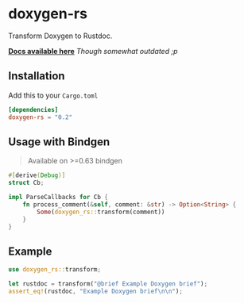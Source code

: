 # doxygen-rs
Transform Doxygen to Rustdoc.

[**Docs available here**](https://techie-pi.github.io/doxygen-rs/doxygen_rs/) _Though somewhat outdated ;p_

## Installation
Add this to your ``Cargo.toml``
```toml
[dependencies]
doxygen-rs = "0.2"
```

## Usage with Bindgen
> Available on >=0.63 bindgen

```rs
#[derive(Debug)]
struct Cb;

impl ParseCallbacks for Cb {
    fn process_comment(&self, comment: &str) -> Option<String> {
        Some(doxygen_rs::transform(comment))
    }
}
```

## Example
```rust
use doxygen_rs::transform;

let rustdoc = transform("@brief Example Doxygen brief");
assert_eq!(rustdoc, "Example Doxygen brief\n\n");
```
